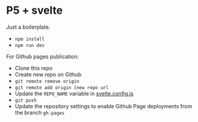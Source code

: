 # P5 + svelte

Just a boilerplate.

-   `npm install`
-   `npm run dev`

For Github pages publication:

-   Clone this repo
-   Create new repo on Github
-   `git remote remove origin`
-   `git remote add origin [new repo url`
-   Update the `REPO_NAME` variable in [svelte.config.js](./svelte.config.js)
-   `git push`
-   Update the repository settings to enable Github Page deployments from the branch `gh-pages`
